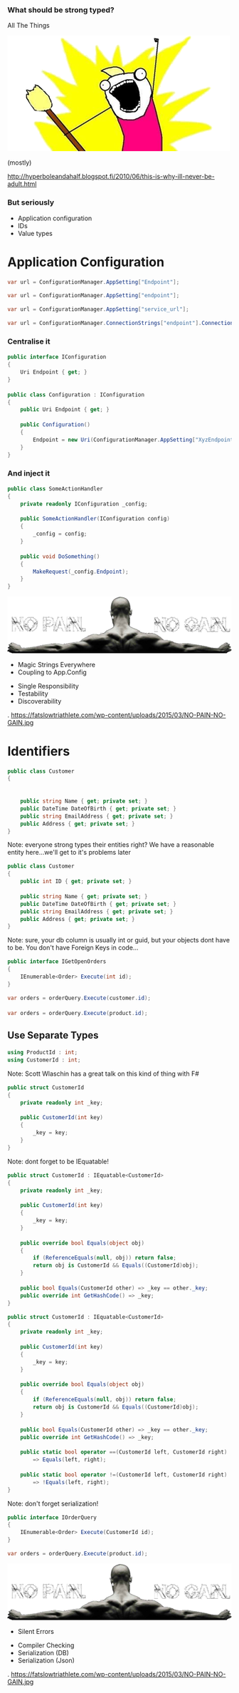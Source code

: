 ### What should be strong typed?

All The Things <!-- .element: class="pic-label quote fragment" data-fragment-index="1"-->

![Strong Type All The Things Image](img/all-the-things.png) <!-- .element: class="fragment" data-fragment-index="1"-->

(mostly)<!-- .element: class="fragment" data-fragment-index="2"-->

http://hyperboleandahalf.blogspot.fi/2010/06/this-is-why-ill-never-be-adult.html<!-- .element: class="attribution fragment" data-fragment-index="1"-->



### But seriously
* Application configuration
* IDs
* Value types



# Application Configuration



```csharp
var url = ConfigurationManager.AppSetting["Endpoint"];
```

```csharp
var url = ConfigurationManager.AppSetting["endpoint"];
```
<!-- .element: class="fragment" -->

```csharp
var url = ConfigurationManager.AppSetting["service_url"];
```
<!-- .element: class="fragment" -->

```csharp
var url = ConfigurationManager.ConnectionStrings["endpoint"].ConnectionString;
```
<!-- .element: class="fragment" -->



### Centralise it
```csharp
public interface IConfiguration
{
    Uri Endpoint { get; }
}

public class Configuration : IConfiguration
{
    public Uri Endpoint { get; }

    public Configuration()
    {
        Endpoint = new Uri(ConfigurationManager.AppSetting["XyzEndpoint"]);
    }
}
```



### And inject it
```csharp
public class SomeActionHandler
{
    private readonly IConfiguration _config;

    public SomeActionHandler(IConfiguration config)
    {
        _config = config;
    }

    public void DoSomething()
    {
        MakeRequest(_config.Endpoint);
    }
}
```



<!-- .slide: class="gains" -->
![No Pain No Gain](img/no-pain-no-gain-trans.png)
<ul class="left">
    <li>Magic Strings Everywhere</li>
    <li>Coupling to App.Config</li>
</ul>

<ul class="right">
    <li>Single Responsibility</li>
    <li>Testability</li>
    <li>Discoverability</li>
</ul>

. <!-- .element: class="attribution" -->
https://fatslowtriathlete.com/wp-content/uploads/2015/03/NO-PAIN-NO-GAIN.jpg <!-- .element: class="attribution" -->



# Identifiers



```csharp
public class Customer
{


    public string Name { get; private set; }
    public DateTime DateOfBirth { get; private set; }
    public string EmailAddress { get; private set; }
    public Address { get; private set; }
}
```
<!-- .slide: data-transition="slide-in none-out"-->
Note: everyone strong types their entities right?  We have a reasonable entity here...we'll get to it's problems later



```csharp
public class Customer
{
    public int ID { get; private set; }

    public string Name { get; private set; }
    public DateTime DateOfBirth { get; private set; }
    public string EmailAddress { get; private set; }
    public Address { get; private set; }
}
```
<!-- .slide: data-transition="none-in slide-out"-->
Note: sure, your db column is usually int or guid, but your objects dont have to be.
You don't have Foreign Keys in code...



```csharp
public interface IGetOpenOrders
{
    IEnumerable<Order> Execute(int id);
}
```



```csharp
var orders = orderQuery.Execute(customer.id);

var orders = orderQuery.Execute(product.id);
```



## Use Separate Types
```csharp
using ProductId : int;
using CustomerId : int;
```
Note: Scott Wlaschin has a great talk on this kind of thing with F#



```csharp
public struct CustomerId
{
	private readonly int _key;

	public CustomerId(int key)
	{
		_key = key;
	}
}
```
<!-- .slide: data-transition="slide-in none-out"-->
Note: dont forget to be IEquatable!



```csharp
public struct CustomerId : IEquatable<CustomerId>
{
    private readonly int _key;

    public CustomerId(int key)
    {
        _key = key;
    }

    public override bool Equals(object obj)
    {
        if (ReferenceEquals(null, obj)) return false;
        return obj is CustomerId && Equals((CustomerId)obj);
    }

    public bool Equals(CustomerId other) => _key == other._key;
    public override int GetHashCode() => _key;
}
```
<!-- .slide: data-transition="none-in none-out"-->



```csharp
public struct CustomerId : IEquatable<CustomerId>
{
    private readonly int _key;

    public CustomerId(int key)
    {
        _key = key;
    }

    public override bool Equals(object obj)
    {
        if (ReferenceEquals(null, obj)) return false;
        return obj is CustomerId && Equals((CustomerId)obj);
    }

    public bool Equals(CustomerId other) => _key == other._key;
    public override int GetHashCode() => _key;

    public static bool operator ==(CustomerId left, CustomerId right)
        => Equals(left, right);

    public static bool operator !=(CustomerId left, CustomerId right)
        => !Equals(left, right);
}
```
<!-- .slide: data-transition="none-in slide-out"-->
Note: don't forget serialization!


```csharp
public interface IOrderQuery
{
    IEnumerable<Order> Execute(CustomerId id);
}
```



```csharp
var orders = orderQuery.Execute(product.id);
```



<!-- .slide: class="gains" -->
![No Pain No Gain](img/no-pain-no-gain-trans.png)
<ul class="left">
    <li class="fragment">Silent Errors</li>
</ul>

<ul class="right">
    <li class="fragment">Compiler Checking</li>
    <li class="fragment warn">Serialization (DB)</li>
    <li class="fragment warn">Serialization (Json)</li>
</ul>

. <!-- .element: class="attribution" -->
https://fatslowtriathlete.com/wp-content/uploads/2015/03/NO-PAIN-NO-GAIN.jpg <!-- .element: class="attribution" -->
